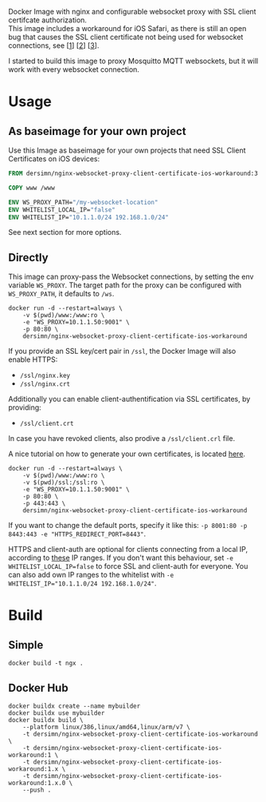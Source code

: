 Docker Image with nginx and configurable websocket proxy with SSL client certifcate authorization.  
This image includes a workaround for iOS Safari, as there is still an open bug that causes the SSL client certificate not being used for websocket connections, see [[1][1]] [[2][2]] [[3][3]].

I started to build this image to proxy Mosquitto MQTT websockets, but it will work with every websocket connection. 

# Usage

## As baseimage for your own project

Use this Image as baseimage for your own projects that need SSL Client Certificates on iOS devices:

```Dockerfile
FROM dersimn/nginx-websocket-proxy-client-certificate-ios-workaround:3

COPY www /www

ENV WS_PROXY_PATH="/my-websocket-location"
ENV WHITELIST_LOCAL_IP="false"
ENV WHITELIST_IP="10.1.1.0/24 192.168.1.0/24"
```

See next section for more options.

## Directly

This image can proxy-pass the Websocket connections, by setting the env variable `WS_PROXY`. The target path for the proxy can be configured with `WS_PROXY_PATH`, it defaults to `/ws`.

    docker run -d --restart=always \
        -v $(pwd)/www:/www:ro \
        -e "WS_PROXY=10.1.1.50:9001" \
        -p 80:80 \
        dersimn/nginx-websocket-proxy-client-certificate-ios-workaround

If you provide an SSL key/cert pair in `/ssl`, the Docker Image will also enable HTTPS:

* `/ssl/nginx.key`
* `/ssl/nginx.crt`

Additionally you can enable client-authentification via SSL certificates, by providing:

* `/ssl/client.crt`

In case you have revoked clients, also prodive a `/ssl/client.crl` file.

A nice tutorial on how to generate your own certificates, is located [here](https://jamielinux.com/docs/openssl-certificate-authority/introduction.html).

    docker run -d --restart=always \
        -v $(pwd)/www:/www:ro \
        -v $(pwd)/ssl:/ssl:ro \
        -e "WS_PROXY=10.1.1.50:9001" \
        -p 80:80 \
        -p 443:443 \
        dersimn/nginx-websocket-proxy-client-certificate-ios-workaround

If you want to change the default ports, specify it like this: `-p 8001:80 -p 8443:443 -e "HTTPS_REDIRECT_PORT=8443"`.

HTTPS and client-auth are optional for clients connecting from a local IP, according to [these](https://github.com/dersimn/nginx-websocket-proxy-client-certificate-ios-workaround/blob/3d8123b9830f49b9c1b3ef9176ef6c8fe22353dd/nginx.template#L90) IP ranges. If you don't want this behaviour, set `-e WHITELIST_LOCAL_IP=false` to force SSL and client-auth for everyone. You can also add own IP ranges to the whitelist with `-e WHITELIST_IP="10.1.1.0/24 192.168.1.0/24"`.


# Build

## Simple

    docker build -t ngx .

## Docker Hub

    docker buildx create --name mybuilder
    docker buildx use mybuilder
    docker buildx build \
        --platform linux/386,linux/amd64,linux/arm/v7 \
        -t dersimn/nginx-websocket-proxy-client-certificate-ios-workaround \
        -t dersimn/nginx-websocket-proxy-client-certificate-ios-workaround:1 \
        -t dersimn/nginx-websocket-proxy-client-certificate-ios-workaround:1.x \
        -t dersimn/nginx-websocket-proxy-client-certificate-ios-workaround:1.x.0 \
        --push .


[1]: http://blog.christophermullins.com/2017/04/30/securing-homeassistant-with-client-certificates
[2]: https://github.com/home-assistant/home-assistant-iOS/issues/27
[3]: https://www.bountysource.com/issues/35354552-websocket-does-not-send-client-certificate